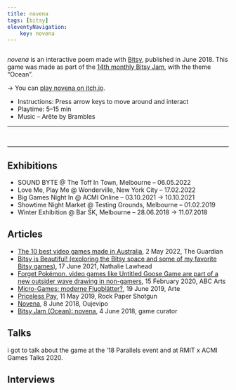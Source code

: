 ```yaml
---
title: novena
tags: [bitsy]
eleventyNavigation:
	key: novena
---
```


<img src="/img/novena-title.gif" alt="">

*novena* is an interactive poem made with [Bitsy](https://make.bitsy.org/), published in June 2018. This game was made as part of the [14th monthly Bitsy Jam](https://itch.io/jam/ocean-bitsy), with the theme “Ocean”.

→ You can [play novena on itch.io](https://haraiva.itch.io/novena).
- Instructions: Press arrow keys to move around and interact
- Playtime: 5–15 min
- Music – Arête by Brambles

---

<div class="gallery2x2">
	<img src="/img/novena-stars.gif" alt="" style="grid-area:a"></img>
	<img src="/img/novena-ocean.gif" alt="" style="grid-area:b"></img>
	<img src="/img/novena-storm.gif" alt="" style="grid-area:c"></img>
	<img src="/img/novena-church.gif" alt="" style="grid-area:d"></img>
</div>

---

## Exhibitions 

- SOUND BYTE @ The Toff In Town, Melbourne – 06.05.2022
- Love Me, Play Me @ Wonderville, New York City – 17.02.2022
- Big Games Night In @ ACMI Online – 03.10.2021 → 10.10.2021
- Showtime Night Market @ Testing Grounds, Melbourne – 01.02.2019
- Winter Exhibition @ Bar SK, Melbourne – 28.06.2018 → 11.07.2018

## Articles

- [The 10 best video games made in Australia](https://www.theguardian.com/games/2022/may/02/the-10-best-video-games-made-in-australia-sorted), 2 May 2022, The Guardian
- [Bitsy is Beautiful! (exploring the Bitsy space and some of my favorite Bitsy games)](http://www.nathalielawhead.com/candybox/bitsy-is-beautiful-exploring-the-bitsy-space-and-some-of-my-favorite-bitsy-games), 17 June 2021, Nathalie Lawhead
- [Forget Pokémon, video games like Untitled Goose Game are part of a new outsider wave drawing in non-gamers](https://www.abc.net.au/news/2020-02-15/video-games-design-untitled-goose-game-indie-games-development/11962590), 15 February 2020, ABC Arts
- [Micro-Games: moderne Flugblätter?](https://www.arte.tv/de/articles/tracks-marina-diez-bitsy), 19 June 2019, Arte
- [Priceless Pay](https://www.rockpapershotgun.com/priceless-play-11-may), 11 May 2019, Rock Paper Shotgun
- [Novena](https://oujevipo.fr/general/6898-novena/), 8 June 2018, Oujevipo
- [Bitsy Jam (Ocean): novena](https://game-curator.com/jams/bitsy-jam-ocean-novena/), 4 June 2018, game curator

## Talks

i got to talk about the game at the ‘18 Parallels event and at RMIT x ACMI Games Talks 2020.

## Interviews
